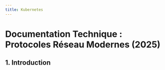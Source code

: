 ```yaml
---
title: Kubernetes
---
```

# Documentation Technique : Protocoles Réseau Modernes (2025)

## 1. Introduction

